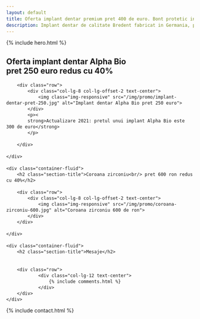 ```yaml
---
layout: default
title: Oferta implant dentar premium pret 400 de euro. Bont protetic inclus, consultatie gratuita.
description: Implant dentar de calitate Bredent fabricat in Germania, pret accesibil. Fara costuri ascunse, bontul protetic, consultatia sunt incluse in pret.
---
```


<!-- Start Hero -->

{% include hero.html %}

<!-- End Hero -->


<!-- Start About -->
<div id="oabout" class="about">
    <div class="container-fluid">
        <h2 class="section-title">Oferta implant dentar Alpha Bio<br/> pret 250 euro redus cu 40%</h2>
        
        <div class="row">
            <div class="col-lg-8 col-lg-offset-2 text-center">
                <img class="img-responsive" src="/img/promo/implant-dentar-pret-250.jpg" alt="Implant dentar Alpha Bio pret 250 euro">
            </div>
            <p><
            strong>Actualizare 2021: pretul unui implant Alpha Bio este 300 de euro</strong>
            </p>

        </div>

    </div>
    
    <div class="container-fluid">
        <h2 class="section-title">Coroana zirconiu<br/> pret 600 ron redus cu 40%</h2>
        
        <div class="row">
            <div class="col-lg-8 col-lg-offset-2 text-center">
                <img class="img-responsive" src="/img/promo/coroana-zirconiu-600.jpg" alt="Coroana zirconiu 600 de ron">
            </div>
        </div>

    </div>
    
    <div class="container-fluid">
        <h2 class="section-title">Mesaje</h2>
        

        <div class="row">
                <div class="col-lg-12 text-center">
                    {% include comments.html %}
                </div>
        </div>
    </div>
</div>
<!-- End About -->


<!-- Start Contact -->

{% include contact.html %}

<!-- End Contact -->


    
    
    
    
